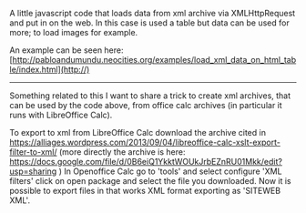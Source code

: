 A little javascript code that loads data from xml archive via XMLHttpRequest and put in on the web. In this case is used a table but data can be used for more; to load images for example.


An example can be seen here: [http://pabloandumundu.neocities.org/examples/load_xml_data_on_html_table/index.html](http://)

<hr>

Something related to this I want to share a trick to create xml archives, that can be used by the code above, from office calc archives (in particular it runs with LibreOffice Calc).

To export to xml from LibreOffice Calc download the archive cited in https://alliages.wordpress.com/2013/09/04/libreoffice-calc-xslt-export-filter-to-xml/
(more directly the archive is here: https://docs.google.com/file/d/0B6eiQ1YkktWOUkJrbEZnRU01Mkk/edit?usp=sharing )
In Openoffice Calc go to 'tools' and select configure 'XML filters' click on open package and select the file you downloaded.
Now it is possible to export files in that works XML format exporting as 'SITEWEB XML'.